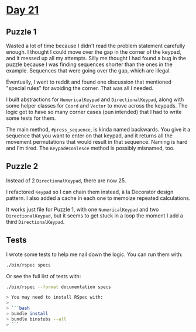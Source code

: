 # [Day 21](https://adventofcode.com/2024/day/21)

## Puzzle 1

Wasted a lot of time because I didn't read the problem statement carefully
enough.  I thought I could move over the gap in the corner of the keypad, and
it messed up all my attempts.  Silly me thought I had found a bug in the puzzle
because I was finding sequences shorter than the ones in the example.  Sequences
that were going over the gap, which are illegal.

Eventually, I went to reddit and found one discussion that mentioned "special
rules" for avoiding the corner.  That was all I needed.

I built abstractions for `NumericalKeypad` and `DirectionalKeypad`, along with
some helper classes for `Coord` and `Vector` to move across the keypads.  The
logic got to have so many corner cases (pun intended) that I had to write some
tests for them.

The main method, `#press_sequence`, is kinda named backwards.  You give it a
sequence that you want to enter on that keypad, and it returns all the movement
permutations that would result in that sequence.  Naming is hard and I'm tired.
The `Keypad#coalesce` method is possibly misnamed, too.

## Puzzle 2

Instead of 2 `DirectionalKeypad`, there are now 25.

I refactored `Keypad` so I can chain them instead, à la Decorator design
pattern.  I also added a cache in each one to memoize repeated calculations.

It works just file for Puzzle 1, with one `NumericalKeypad` and two
`DirectionalKeypad`, but it seems to get stuck in a loop the moment I add a
third `DirectionalKeypad`.

## Tests

I wrote some tests to help me nail down the logic.  You can run them with:

```bash
./bin/rspec specs
```

Or see the full list of tests with:

```bash
./bin/rspec --format documentation specs

> You may need to install RSpec with:
> 
> ```bash
> bundle install
> bundle binstubs --all
> ```
